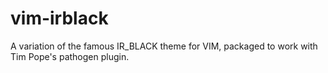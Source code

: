 vim-irblack
===========

A variation of the famous IR_BLACK theme for VIM, packaged to work with Tim Pope's pathogen plugin.